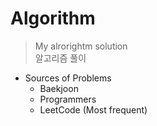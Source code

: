 # Algorithm
> My alrorightm solution    
> 알고리즘 풀이      
 
* Sources of Problems    
  - Baekjoon    
  - Programmers    
  - LeetCode (Most frequent)   
  
 
